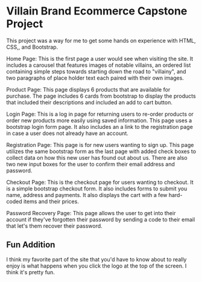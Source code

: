 # Villain Brand Ecommerce Capstone Project

This project was a way for me to get some hands on experience with HTML, CSS,, and Bootstrap.

Home Page: This is the first page a user would see when visiting the site. It includes a carousel that features images of notable villains, an ordered list containing simple steps towards starting down the road to "villainy", and two paragraphs of place holder text each paired with their own images.

Product Page: This page displays 6 products that are available for purchase. The page includes 6 cards from bootstrap to display the products that included their descriptions and included an add to cart button. 

Login Page: This is a log in page for returning users to re-order products or order new products more easily using saved information. This page uses a bootstrap login form page. It also includes an a link to the registration page in case a user does not already have an account.

Registration Page: This page is for new users wanting to sign up. This page utilizes the same bootstrap form as the last page with added check boxes to collect data on how this new user has found out about us. There are also two new input boxes for the user to confirm their email address and password.

Checkout Page: This is the checkout page for users wanting to checkout. It is a simple bootstrap checkout form. It also includes forms to submit you name, address and payments. It also displays the cart with a few hard-coded items and their prices.

Password Recovery Page: This page allows the user to get into their account if they've forgotten their password by sending a code to their email that let's them recover their password.

## Fun Addition
I think my favorite part of the site that you'd have to know about to really enjoy is what happens when you click the logo at the top of the screen. I think it's pretty fun.